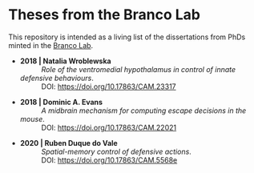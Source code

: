 # Theses from the Branco Lab

This repository is intended as a living list of the dissertations from PhDs minted in the [Branco Lab](https://www.branco-lab.org/).

  * __2018 | Natalia Wroblewska__<br/>
&emsp;&emsp;&emsp;*Role of the ventromedial hypothalamus in control of innate defensive behaviours*.<br/> 
&emsp;&emsp;&emsp;DOI: https://doi.org/10.17863/CAM.23317

  * __2018 | Dominic A. Evans__<br/>
&emsp;&emsp;&emsp;*A midbrain mechanism for computing escape decisions in the mouse*.<br/> 
&emsp;&emsp;&emsp;DOI: https://doi.org/10.17863/CAM.22021

  * __2020 | Ruben Duque do Vale__<br/>
&emsp;&emsp;&emsp;*Spatial-memory control of defensive actions*.<br/> 
&emsp;&emsp;&emsp;DOI: https://doi.org/10.17863/CAM.5568e
